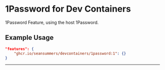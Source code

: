 
# 1Password for Dev Containers

1Password Feature, using the host 1Password.

## Example Usage

```json
"features": {
    "ghcr.io/seansummers/devcontainers/1password:1": {}
}
```
---
